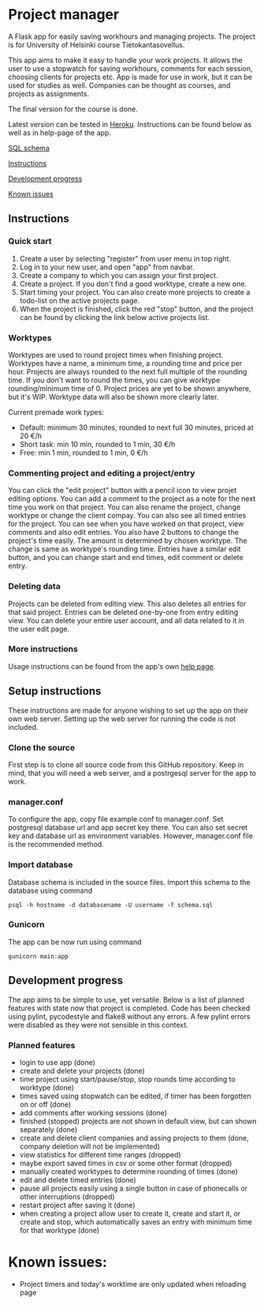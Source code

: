 # Project manager

A Flask app for easily saving workhours and managing projects. The project is for University of Helsinki course Tietokantasovellus.

This app aims to make it easy to handle your work projects. It allows the user to use a stopwatch for saving workhours, comments for each session, choosing clients for projects etc. App is made for use in work, but it can be used for studies as well. Companies can be thought as courses, and projects as assignments.

The final version for the course is done.

Latest version can be tested in [Heroku](https://tsoha-project-manager.herokuapp.com). Instructions can be found below as well as in help-page of the app.

[SQL schema](/schema.sql)

[Instructions](https://github.com/Capslock01/project-manager#instructions)

[Development progress](https://github.com/Capslock01/project-manager#development-progress)

[Known issues](https://github.com/Capslock01/project-manager#known-issues)

## Instructions

### Quick start

1. Create a user by selecting "register" from user menu in top right.
2. Log in to your new user, and open "app" from navbar.
3. Create a company to which you can assign your first project.
4. Create a project. If you don't find a good worktype, create a new one.
5. Start timing your project. You can also create more projects to create a todo-list on the active projects page.
6. When the project is finished, click the red "stop" button, and the project can be found by clicking the link below active projects list.

### Worktypes

Worktypes are used to round project times when finishing project. Worktypes have a name, a minimum time, a rounding time and price per hour. Projects are always rounded to the next full multiple of the rounding time. If you don't want to round the times, you can give worktype rounding/minimum time of 0. Project prices are yet to be shown anywhere, but it's WIP. Worktype data will also be shown more clearly later.

Current premade work types:
- Default: minimum 30 minutes, rounded to next full 30 minutes, priced at 20 €/h
- Short task: min 10 min, rounded to 1 min, 30 €/h
- Free: min 1 min, rounded to 1 min, 0 €/h

### Commenting project and editing a project/entry

You can click the "edit project" button with a pencil icon to view projet editing options. You can add a comment to the project as a note for the next time you work on that project. You can also rename the project, change worktype or change the client compay. You can also see all timed entries for the project. You can see when you have worked on that project, view comments and also edit entries. You also have 2 buttons to change the project's time easily. The amount is determined by chosen worktype. The change is same as worktype's rounding time. Entries have a similar edit button, and you can change start and end times, edit comment or delete entry.

### Deleting data

Projects can be deleted from editing view. This also deletes all entries for that said project. Entries can be deleted one-by-one from entry editing view. You can delete your entire user account, and all data related to it in the user edit page.

### More instructions

Usage instructions can be found from the app's own [help page](https://tsoha-project-manager.herokuapp.com/help).

## Setup instructions

These instructions are made for anyone wishing to set up the app on their own web server. Setting up the web server for running the code is not included.

### Clone the source

First step is to clone all source code from this GitHub repository. Keep in mind, that you will need a web server, and a postrgesql server for the app to work.

### manager.conf

To configure the app, copy file example.conf to manager.conf. Set postgresql database url and app secret key there. You can also set secret key and database url as environment variables. However, manager.conf file is the recommended method.

### Import database

Database schema is included in the source files. Import this schema to the database using command
```
psql -h hostname -d databasename -U username -f schema.sql
```

### Gunicorn

The app can be now run using command
```
gunicorn main:app
```

## Development progress

The app aims to be simple to use, yet versatile. Below is a list of planned features with state now that project is completed. Code has been checked using pylint, pycodestyle and flake8 without any errors. A few pylint errors were disabled as they were not sensible in this context.

### Planned features

- login to use app (done)
- create and delete your projects (done)
- time project using start/pause/stop, stop rounds time according to worktype (done)
- times saved using stopwatch can be edited, if timer has been forgotten on or off (done)
- add comments after working sessions (done)
- finished (stopped) projects are not shown in default view, but can shown separately (done)
- create and delete client companies and assing projects to them (done, company deletion will not be implemented)
- view statistics for different time ranges (dropped)
- maybe export saved times in csv or some other format (dropped)
- manually created worktypes to determine rounding of times (done)
- edit and delete timed entries (done)
- pause all projects easily using a single button in case of phonecalls or other interruptions (dropped)
- restart project after saving it (done)
- when creating a project allow user to create it, create and start it, or create and stop, which automatically saves an entry with minimum time for that worktype (done)

# Known issues:

- Project timers and today's worktime are only updated when reloading page
